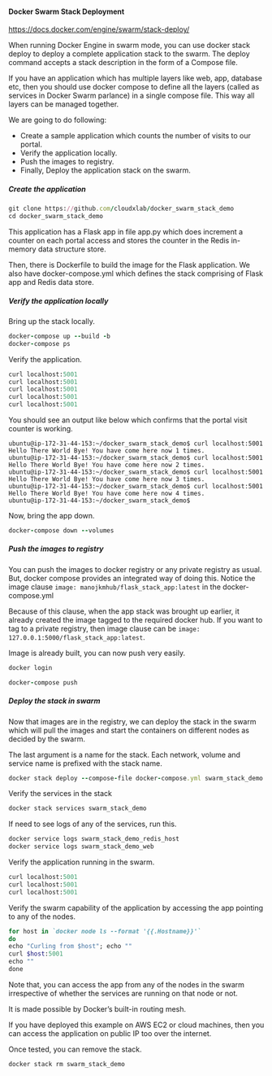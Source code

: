 #### Docker Swarm Stack Deployment

https://docs.docker.com/engine/swarm/stack-deploy/

When running Docker Engine in swarm mode, you can use docker stack deploy to deploy a complete application stack to the swarm. The deploy command accepts a stack description in the form of a Compose file.

If you have an application which has multiple layers like web, app, database etc, then you should use docker compose to define all the layers (called as services in Docker Swarm parlance) in a single compose file. This way all layers can be managed together.

We are going to do following:
- Create a sample application which counts the number of visits to our portal.
- Verify the application locally.
- Push the images to registry.
- Finally, Deploy the application stack on the swarm.

##### Create the application

```ruby
git clone https://github.com/cloudxlab/docker_swarm_stack_demo
cd docker_swarm_stack_demo
```

This application has a Flask app in file app.py which does increment a counter on each portal access and stores the counter in the Redis in-memory data structure store.

Then, there is Dockerfile to build the image for the Flask application. We also have docker-compose.yml which defines the stack comprising of Flask app and Redis data store.

##### Verify the application locally
Bring up the stack locally.

```ruby
docker-compose up --build -b
docker-compose ps
```

Verify the application.
```ruby
curl localhost:5001
curl localhost:5001
curl localhost:5001
curl localhost:5001
curl localhost:5001
```

You should see an output like below which confirms that the portal visit counter is working.
```
ubuntu@ip-172-31-44-153:~/docker_swarm_stack_demo$ curl localhost:5001
Hello There World Bye! You have come here now 1 times.
ubuntu@ip-172-31-44-153:~/docker_swarm_stack_demo$ curl localhost:5001
Hello There World Bye! You have come here now 2 times.
ubuntu@ip-172-31-44-153:~/docker_swarm_stack_demo$ curl localhost:5001
Hello There World Bye! You have come here now 3 times.
ubuntu@ip-172-31-44-153:~/docker_swarm_stack_demo$ curl localhost:5001
Hello There World Bye! You have come here now 4 times.
ubuntu@ip-172-31-44-153:~/docker_swarm_stack_demo$
```

Now, bring the app down.
```ruby
docker-compose down --volumes
```

##### Push the images to registry
You can push the images to docker registry or any private registry as usual. But, docker compose provides an integrated way of doing this. Notice the image clause `image: manojkmhub/flask_stack_app:latest` in the docker-compose.yml

Because of this clause, when the app stack was brought up earlier, it already created the image tagged to the required docker hub. If you want to tag to a private registry, then image clause can be `image: 127.0.0.1:5000/flask_stack_app:latest`.

Image is already built, you can now push very easily.

```ruby
docker login

docker-compose push
```

##### Deploy the stack in swarm
Now that images are in the registry, we can deploy the stack in the swarm which will pull the images and start the containers on different nodes as decided by the swarm. 

The last argument is a name for the stack. Each network, volume and service name is prefixed with the stack name.

```ruby
docker stack deploy --compose-file docker-compose.yml swarm_stack_demo
```

Verify the services in the stack
```ruby
docker stack services swarm_stack_demo
```

If need to see logs of any of the services, run this.
```ruby
docker service logs swarm_stack_demo_redis_host
docker service logs swarm_stack_demo_web
```

Verify the application running in the swarm.
```ruby
curl localhost:5001
curl localhost:5001
curl localhost:5001
```

Verify the swarm capability of the application by accessing the app pointing to any of the nodes.
```ruby
for host in `docker node ls --format '{{.Hostname}}'`
do
echo "Curling from $host"; echo ""
curl $host:5001
echo ""
done
```

Note that, you can access the app from any of the nodes in the swarm irrespective of whether the services are running on that node or not.

It is made possible by Docker’s built-in routing mesh.

If you have deployed this example on AWS EC2 or cloud machines, then you can access the application on public IP too over the internet.

Once tested, you can remove the stack.
```ruby
docker stack rm swarm_stack_demo
```
